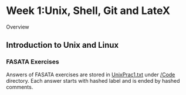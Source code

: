 # Week 1:Unix, Shell, Git and LateX

Overview

## Introduction to Unix and Linux
### FASATA Exercises
Answers of FASATA exercises are stored in [UnixPrac1.txt](/Code/UnixPrac1.txt) under [/Code](/Code) directory. Each answer starts with hashed label and is ended by hashed comments.


